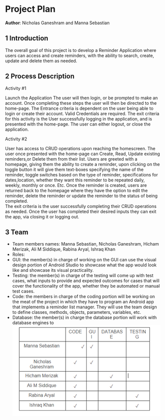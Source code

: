 # Project Plan
 
**Author**: Nicholas Ganeshram and Manna Sebastian
 
## 1 Introduction
The overall goal of this project is to develop a Reminder Application where users can access and create reminders, with the ability to search, create, update and delete them as needed.   
 
## 2 Process Description
 
Activity #1

Launch the Application
The user will then login, or be prompted to make an account. Once completing these steps the user will then be directed to the home-page.
The Entrance criteria is dependent on the user being able to login or create their account. Valid Credentials are required.
The exit criteria for this activity is the User successfully logging in the application, and is presented with the home-page. The user can either logout, or close the application.

Activity #2

User has access to CRUD operations upon reaching the homescreen.
The user once presented with the home-page can Create, Read, Update existing reminders,or Delete them from their list. Users are greeted with a homepage, giving them the ability to create a reminder, upon clicking on the toggle button it will give them text-boxes specifying the name of the reminder, toggle switches based on the type of reminder, specifications for dates,location, whether they want this reminder to be repeated daily, weekly, monthly or once. Etc. Once the reminder is created, users are returned back to the homepage where they have the option to edit the reminder, delete the reminder or update the reminder to the status of being completed.   
The exit criteria is the user successfully completing their CRUD operations as needed. Once the user has completed their desired inputs they can exit the app, via closing it or logging out.        
 
## 3 Team
 
- Team members names: Manna Sebastian, Nicholas Ganeshram, Hicham Merizak, Ali M Siddique, Rabina Aryal, Ishraq Khan
- Roles: 
- GUI: the member(s) in charge of working on the GUI can use the visual design portion of Android Studio to showcase what the app would look like and showcase its visual practicality. 
- Testing: the member(s) in charge of the testing will come up with test cases, what inputs to provide and expected outcomes for cases that will cover the functionality of the app, whether they be automated or manual test cases.
- Code: the members in charge of the coding portion will be working on the meat of the project in which they have to program an Android app that implements a reminder list manager. They will use the team design to define classes, methods, objects, parameters, variables, etc. 
- Database: the member(s) in charge the database portion will work with database engines to   
![alt text](RoleTable.PNG)
